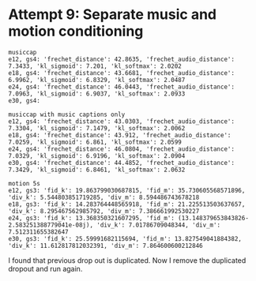 
# Attempt 9: Separate music and motion conditioning

    musiccap
    e12, gs4: 'frechet_distance': 42.8635, 'frechet_audio_distance': 7.3433, 'kl_sigmoid': 7.201, 'kl_softmax': 2.0202
    e18, gs4: 'frechet_distance': 43.6681, 'frechet_audio_distance': 6.9962, 'kl_sigmoid': 6.8329, 'kl_softmax': 2.0487
    e24, gs4: 'frechet_distance': 46.0443, 'frechet_audio_distance': 7.0963, 'kl_sigmoid': 6.9037, 'kl_softmax': 2.0933
    e30, gs4:

    musiccap with music captions only
    e12, gs4: 'frechet_distance': 43.0303, 'frechet_audio_distance': 7.3304, 'kl_sigmoid': 7.1479, 'kl_softmax': 2.0062
    e18, gs4: 'frechet_distance': 43.912, 'frechet_audio_distance': 7.0259, 'kl_sigmoid': 6.861, 'kl_softmax': 2.0599
    e24, gs4: 'frechet_distance': 46.0804, 'frechet_audio_distance': 7.0329, 'kl_sigmoid': 6.9196, 'kl_softmax': 2.0904
    e30, gs4: 'frechet_distance': 44.4852, 'frechet_audio_distance': 7.3429, 'kl_sigmoid': 6.8461, 'kl_softmax': 2.0632

    motion 5s
    e12, gs3: 'fid_k': 19.863799030687815, 'fid_m': 35.730605568571896, 'div_k': 5.544803851719285, 'div_m': 8.594486743678218
    e18, gs3: 'fid_k': 14.283764448565918, 'fid_m': 21.225513503637657, 'div_k': 8.295467562985792, 'div_m': 7.386661992530227
    e24, gs3: 'fid_k': 13.368350321607295, 'fid_m': (13.148379653843826-2.583251388779041e-08j), 'div_k': 7.01786709048344, 'div_m': 7.512311655382647
    e30, gs3: 'fid_k': 25.59991682115694, 'fid_m': 13.827549041884382, 'div_k': 11.612817812032391, 'div_m': 7.864600600212846

I found that previous drop out is duplicated. Now I remove the 
duplicated dropout and run again.

